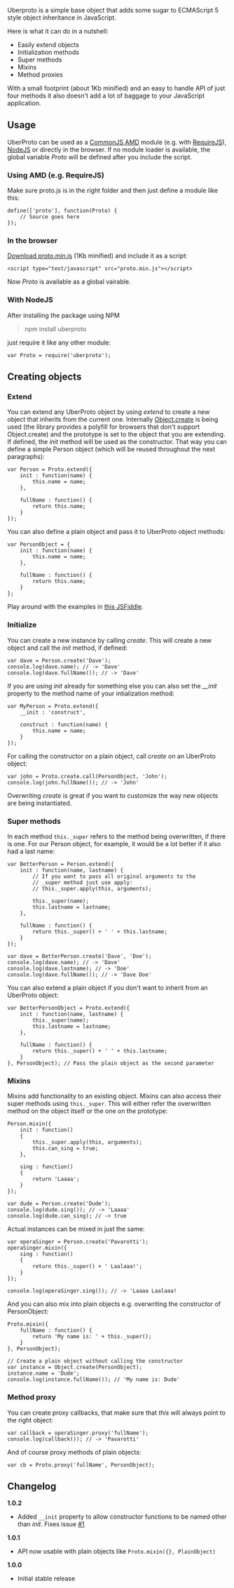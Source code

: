 Uberproto is a simple base object that adds some sugar to ECMAScript 5 style object inheritance
in JavaScript.

Here is what it can do in a nutshell:

- Easily extend objects
- Initialization methods
- Super methods
- Mixins
- Method proxies

With a small footprint (about 1Kb minified) and an easy to handle API of just
four methods it also doesn't add a lot of baggage to your JavaScript application.

## Usage

UberProto can be used as a [CommonJS AMD](https://github.com/amdjs/amdjs-api/wiki/AMD) module
(e.g. with [RequireJS](http://requirejs.org/)), [NodeJS](http://nodejs.org) or directly
in the browser. If no module loader is available, the global variable _Proto_
will be defined after you include the script.

### Using AMD (e.g. RequireJS)

Make sure proto.js is in the right folder and then just define a module like this:

	define(['proto'], function(Proto) {
		// Source goes here
	});

### In the browser

[Download proto.min.js](https://raw.github.com/daffl/uberproto/master/proto.min.js)
(1Kb minified) and include it as a script:

	<script type="text/javascript" src="proto.min.js"></script>

Now *Proto* is available as a global vairable.

### With NodeJS

After installing the package using NPM

> npm install uberproto

just require it like any other module:

	var Proto = require('uberproto');

## Creating objects

### Extend

You can extend any UberProto object by using *extend* to create a new object that inherits from the current one.
Internally [Object.create](https://developer.mozilla.org/en/JavaScript/Reference/Global_Objects/Object/create) is
being used (the library provides a polyfill for browsers that don't support Object.create)
and the prototype is set to the object that you are extending.
If defined, the *init* method will be used as the constructor.
That way you can define a simple Person object (which will be reused throughout the next paragraphs):

	var Person = Proto.extend({
		init : function(name) {
			this.name = name;
		},
		
		fullName : function() {
			return this.name;
		}
	});

You can also define a plain object and pass it to UberProto object methods:

	var PersonObject = {
		init : function(name) {
			this.name = name;
		},

		fullName : function() {
			return this.name;
		}
	};

Play around with the examples in [this JSFiddle](http://jsfiddle.net/Daff/2GB8n/1/).

### Initialize

You can create a new instance by calling *create*. This will create a new object and call the *init* method,
if defined:

	var dave = Person.create('Dave');
	console.log(dave.name); // -> 'Dave'
	console.log(dave.fullName()); // -> 'Dave'

If you are using *init* already for something else you can also set the *__init* property to the method name
of your intialization method:

	var MyPerson = Proto.extend({
		__init : 'construct',

		construct : function(name) {
			this.name = name;
		}
	});

For calling the constructor on a plain object, call *create* on an UberProto object:

	var john = Proto.create.call(PersonObject, 'John');
	console.log(john.fullName()); // -> 'John'

Overwriting *create* is great if you want to customize the way new objects are being
instantiated.

### Super methods
	
In each method `this._super` refers to the method being overwritten, if there is one.
For our Person object, for example, it would be a lot better if it also had a last name:

	var BetterPerson = Person.extend({
		init : function(name, lastname) {
			// If you want to pass all original arguments to the
			// _super method just use apply:
			// this._super.apply(this, arguments);
			
			this._super(name);
			this.lastname = lastname;
		},
		
		fullName : function() {
			return this._super() + ' ' + this.lastname;
		}
	});

	var dave = BetterPerson.create('Dave', 'Doe');
	console.log(dave.name); // -> 'Dave'
	console.log(dave.lastname); // -> 'Doe'
	console.log(dave.fullName()); // -> 'Dave Doe'

You can also extend a plain object if you don't want to inherit from an UberProto object:

	var BetterPersonObject = Proto.extend({
        init : function(name, lastname) {
            this._super(name);
            this.lastname = lastname;
        },

        fullName : function() {
            return this._super() + ' ' + this.lastname;
        }
    }, PersonObject); // Pass the plain object as the second parameter

### Mixins

Mixins add functionality to an existing object. Mixins can also access their super methods using `this._super`.
This will either refer the overwritten method on the object itself or the one on the prototype:

	Person.mixin({
		init : function()
		{
			this._super.apply(this, arguments);
			this.can_sing = true;
		},
		
		sing : function()
		{
			return 'Laaaa';
		}
	});
	
	var dude = Person.create('Dude');
	console.log(dude.sing()); // -> 'Laaaa'
	console.log(dude.can_sing); // -> true

Actual instances can be mixed in just the same:

	var operaSinger = Person.create('Pavarotti');
	operaSinger.mixin({
		sing : function()
		{
			return this._super() + ' Laalaaa!';
		}
	});

	console.log(operaSinger.sing()); // -> 'Laaaa Laalaaa!

And you can also mix into plain objects e.g. overwriting the constructor of PersonObject:

	Proto.mixin({
		fullName : function() {
			return 'My name is: ' + this._super();
		}
	}, PersonObject);

	// Create a plain object without calling the constructor
	var instance = Object.create(PersonObject);
	instance.name = 'Dude';
	console.log(instance.fullName()); // 'My name is: Dude'

### Method proxy

You can create proxy callbacks, that make sure that _this_ will always
point to the right object:
	
	var callback = operaSinger.proxy('fullName');
	console.log(callback()); // -> 'Pavarotti'

And of course proxy methods of plain objects:

	var cb = Proto.proxy('fullName', PersonObject);

## Changelog

__1.0.2__

* Added `__init` property to allow constructor functions to be named other than *init*. Fixes issue [#1](https://github.com/daffl/uberproto/pull/1)

__1.0.1__

* API now usable with plain objects like `Proto.mixin({}, PlainObject)`

__1.0.0__

* Initial stable release
